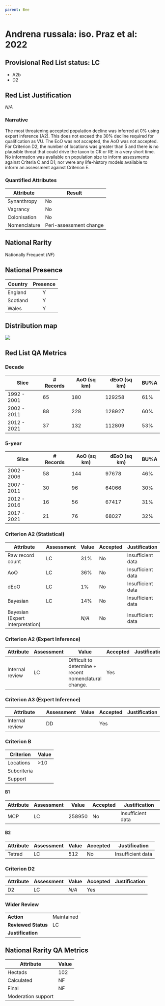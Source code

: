 ```yaml
---
parent: Bee
---
```


# Andrena russala: iso. Praz et al: 2022

## Provisional Red List status: LC
- A2b
- D2

## Red List Justification
*N/A*

### Narrative


The most threatening accepted population decline was inferred at 0% using expert inference (A2). This does not exceed the 30% decline required for qualification as VU. The EoO was not accepted, the AoO was not accepted. For Criterion D2, the number of locations was greater than 5 and there is no plausible threat that could drive the taxon to CR or RE in a very short time. No information was available on population size to inform assessments against Criteria C and D1; nor were any life-history models available to inform an assessment against Criterion E.

### Quantified Attributes
|Attribute|Result|
|---|---|
|Synanthropy|No|
|Vagrancy|No|
|Colonisation|No|
|Nomenclature|Peri-assessment change|


## National Rarity
Nationally Frequent (*NF*)

## National Presence
|Country|Presence
|---|:-:|
|England|Y|
|Scotland|Y|
|Wales|Y|


## Distribution map
![](../map/1617.svg)

## Red List QA Metrics
### Decade
| Slice | # Records | AoO (sq km) | dEoO (sq km) |BU%A |
|---|---|---|---|---|
|1992 - 2001|65|180|129258|61%|
|2002 - 2011|88|228|128927|60%|
|2012 - 2021|37|132|112809|53%|

### 5-year
| Slice | # Records | AoO (sq km) | dEoO (sq km) |BU%A |
|---|---|---|---|---|
|2002 - 2006|58|144|97678|46%|
|2007 - 2011|30|96|64066|30%|
|2012 - 2016|16|56|67417|31%|
|2017 - 2021|21|76|68027|32%|

### Criterion A2 (Statistical)
|Attribute|Assessment|Value|Accepted|Justification
|---|---|---|---|---|
|Raw record count|LC|31%|No|Insufficient data|
|AoO|LC|36%|No|Insufficient data|
|dEoO|LC|1%|No|Insufficient data|
|Bayesian|LC|14%|No|Insufficient data|
|Bayesian (Expert interpretation)||*N/A*|No|Insufficient data|

### Criterion A2 (Expert Inference)
|Attribute|Assessment|Value|Accepted|Justification
|---|---|---|---|---|
|Internal review|LC|Difficult to determine + recent nomenclatural change.|Yes||

### Criterion A3 (Expert Inference)
|Attribute|Assessment|Value|Accepted|Justification
|---|---|---|---|---|
|Internal review|DD||Yes||

### Criterion B
|Criterion| Value|
|---|---|
|Locations|>10|
|Subcriteria||
|Support||

#### B1
|Attribute|Assessment|Value|Accepted|Justification
|---|---|---|---|---|
|MCP|LC|258950|No|Insufficient data|

#### B2
|Attribute|Assessment|Value|Accepted|Justification
|---|---|---|---|---|
|Tetrad|LC|512|No|Insufficient data|

### Criterion D2
|Attribute|Assessment|Value|Accepted|Justification
|---|---|---|---|---|
|D2|LC|*N/A*|Yes||

### Wider Review
|  |  |
|---|---|
|**Action**|Maintained|
|**Reviewed Status**|LC|
|**Justification**||

## National Rarity QA Metrics
|Attribute|Value|
|---|---|
|Hectads|102|
|Calculated|NF|
|Final|NF|
|Moderation support||
